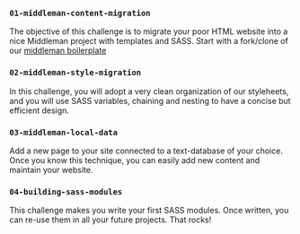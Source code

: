 ### `01-middleman-content-migration`

The objective of this challenge is to migrate your poor HTML website into a nice Middleman project with templates and SASS. Start with a fork/clone of our [middleman boilerplate](https://github.com/lewagon/middleman-boilerplate)

### `02-middleman-style-migration`

In this challenge, you will adopt a very clean organization of our styleheets, and you will use SASS variables, chaining and nesting to have a concise but efficient design.

### `03-middleman-local-data`

Add a new page to your site connected to a text-database of your choice. Once you know this technique, you can easily add new content and maintain your website.

### `04-building-sass-modules`

This challenge makes you write your first SASS modules. Once written, you can re-use them in all your future projects. That rocks!